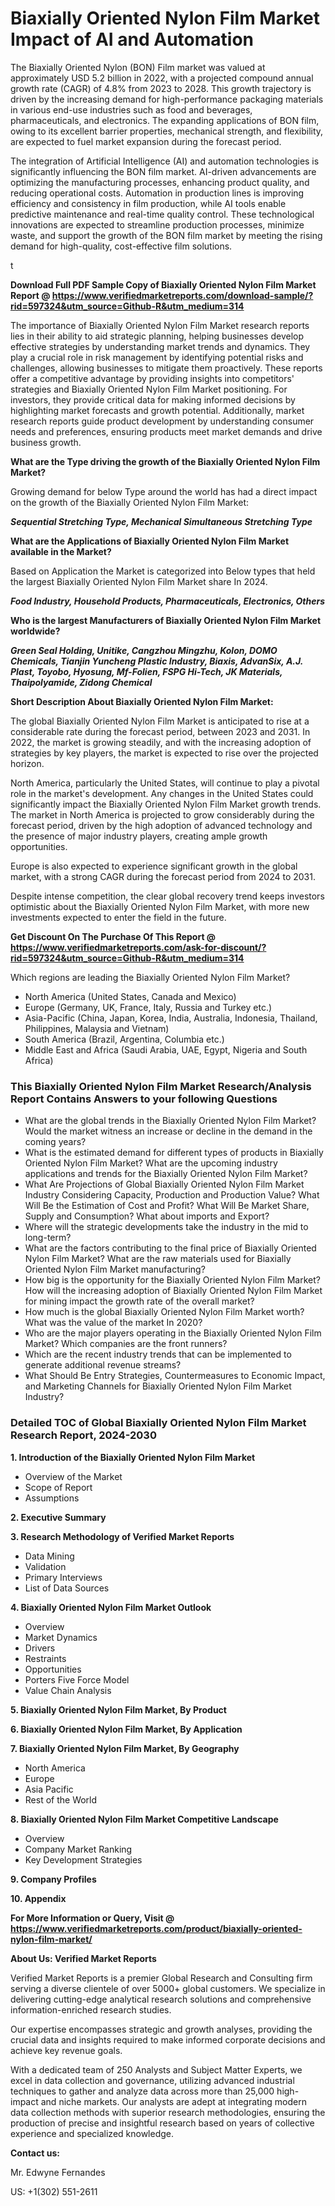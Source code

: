 <meta name="title" content="Global  Biaxially Oriented Nylon Film Market Impact of AI and Automation"><meta name="description" content="  The Biaxially Oriented Nylon (BON) Film market was valued at approximately USD 5.2 billion in 2022, with a projected compound annual growth rate (CAGR) of 4.8% from "><meta name="title" content=" Biaxially Oriented Nylon Film Market Size, Share, Scope, Trends, Growth, Opportunities, Analysis, Forecast"> <h1>Biaxially Oriented Nylon Film Market Impact of AI and Automation</h1> <p>The Biaxially Oriented Nylon (BON) Film market was valued at approximately USD 5.2 billion in 2022, with a projected compound annual growth rate (CAGR) of 4.8% from 2023 to 2028. This growth trajectory is driven by the increasing demand for high-performance packaging materials in various end-use industries such as food and beverages, pharmaceuticals, and electronics. The expanding applications of BON film, owing to its excellent barrier properties, mechanical strength, and flexibility, are expected to fuel market expansion during the forecast period.</p> <p>The integration of Artificial Intelligence (AI) and automation technologies is significantly influencing the BON film market. AI-driven advancements are optimizing the manufacturing processes, enhancing product quality, and reducing operational costs. Automation in production lines is improving efficiency and consistency in film production, while AI tools enable predictive maintenance and real-time quality control. These technological innovations are expected to streamline production processes, minimize waste, and support the growth of the BON film market by meeting the rising demand for high-quality, cost-effective film solutions.</p> t</p><p id="" class=""><strong>Download Full PDF Sample Copy of Biaxially Oriented Nylon Film Market Report @ <a href="https://www.verifiedmarketreports.com/download-sample/?rid=597324&utm_source=Github-R&utm_medium=314" target="_blank">https://www.verifiedmarketreports.com/download-sample/?rid=597324&utm_source=Github-R&utm_medium=314</a></strong></p><p>The importance of&nbsp;Biaxially Oriented Nylon Film Market research reports lies in their ability to aid strategic planning, helping businesses develop effective strategies by understanding market trends and dynamics. They play a crucial role in risk management by identifying potential risks and challenges, allowing businesses to mitigate them proactively. These reports offer a competitive advantage by providing insights into competitors' strategies and Biaxially Oriented Nylon Film Market positioning. For investors, they provide critical data for making informed decisions by highlighting market forecasts and growth potential. Additionally, market research reports guide product development by understanding consumer needs and preferences, ensuring products meet market demands and drive business growth.</p><p><strong>What are the&nbsp;Type driving the growth of the Biaxially Oriented Nylon Film Market?</strong></p><p id="" class="">Growing demand for below Type around the world has had a direct impact on the growth of the Biaxially Oriented Nylon Film Market:</p><em><strong>Sequential Stretching Type, Mechanical Simultaneous Stretching Type</strong></em></p><strong>What are the&nbsp;Applications&nbsp;of Biaxially Oriented Nylon Film Market available in the Market?</strong></p><p id="" class="">Based on Application the Market is categorized into Below types that held the largest Biaxially Oriented Nylon Film Market share In 2024.</p><em><strong>Food Industry, Household Products, Pharmaceuticals, Electronics, Others</strong></em></p><strong>Who is the largest Manufacturers of Biaxially Oriented Nylon Film Market worldwide?</strong></p><p><em><strong>Green Seal Holding, Unitike, Cangzhou Mingzhu, Kolon, DOMO Chemicals, Tianjin Yuncheng Plastic Industry, Biaxis, AdvanSix, A.J. Plast, Toyobo, Hyosung, Mf-Folien, FSPG Hi-Tech, JK Materials, Thaipolyamide, Zidong Chemical</strong></em></p><p id="" class=""><strong>Short Description About Biaxially Oriented Nylon Film Market:</strong></p><p>The global Biaxially Oriented Nylon Film Market is anticipated to rise at a considerable rate during the forecast period, between 2023 and 2031. In 2022, the market is growing steadily, and with the increasing adoption of strategies by key players, the market is expected to rise over the projected horizon.</p><p>North America, particularly the United States, will continue to play a pivotal role in the market's development. Any changes in the United States could significantly impact the Biaxially Oriented Nylon Film Market growth trends. The market in North America is projected to grow considerably during the forecast period, driven by the high adoption of advanced technology and the presence of major industry players, creating ample growth opportunities.</p><p>Europe is also expected to experience significant growth in the global market, with a strong CAGR during the forecast period from 2024 to 2031.</p><p>Despite intense competition, the clear global recovery trend keeps investors optimistic about the Biaxially Oriented Nylon Film Market, with more new investments expected to enter the field in the future.</p><p id="" class=""><strong>Get Discount On The Purchase Of This Report @ <a href="https://www.verifiedmarketreports.com/ask-for-discount/?rid=597324&utm_source=Github-R&utm_medium=314" target="_blank">https://www.verifiedmarketreports.com/ask-for-discount/?rid=597324&utm_source=Github-R&utm_medium=314</a></strong></p>Which regions are leading the Biaxially Oriented Nylon Film Market?</p><ul><li>North America (United States, Canada and Mexico)</li><li>Europe (Germany, UK, France, Italy, Russia and Turkey etc.)</li><li>Asia-Pacific (China, Japan, Korea, India, Australia, Indonesia, Thailand, Philippines, Malaysia and Vietnam)</li><li>South America (Brazil, Argentina, Columbia etc.)</li><li>Middle East and Africa (Saudi Arabia, UAE, Egypt, Nigeria and South Africa)</li></ul><h3 id="" class="">This Biaxially Oriented Nylon Film Market Research/Analysis Report Contains Answers to your following Questions</h3><ul><li>What are the global trends in the Biaxially Oriented Nylon Film Market? Would the market witness an increase or decline in the demand in the coming years?</li><li>What is the estimated demand for different types of products in Biaxially Oriented Nylon Film Market? What are the upcoming industry applications and trends for the Biaxially Oriented Nylon Film Market?</li><li>What Are Projections of Global Biaxially Oriented Nylon Film Market Industry Considering Capacity, Production and Production Value? What Will Be the Estimation of Cost and Profit? What Will Be Market Share, Supply and Consumption? What about imports and Export?</li><li>Where will the strategic developments take the industry in the mid to long-term?</li><li>What are the factors contributing to the final price of Biaxially Oriented Nylon Film Market? What are the raw materials used for Biaxially Oriented Nylon Film Market manufacturing?</li><li>How big is the opportunity for the Biaxially Oriented Nylon Film Market? How will the increasing adoption of Biaxially Oriented Nylon Film Market for mining impact the growth rate of the overall market?</li><li>How much is the global Biaxially Oriented Nylon Film Market worth? What was the value of the market In 2020?</li><li>Who are the major players operating in the Biaxially Oriented Nylon Film Market? Which companies are the front runners?</li><li>Which are the recent industry trends that can be implemented to generate additional revenue streams?</li><li>What Should Be Entry Strategies, Countermeasures to Economic Impact, and Marketing Channels for Biaxially Oriented Nylon Film Market Industry?</li></ul><h3 id="" class="">Detailed TOC of Global Biaxially Oriented Nylon Film Market Research Report, 2024-2030</h3><p id="" class=""><strong>1. Introduction of the Biaxially Oriented Nylon Film Market</strong></p><ul><li>Overview of the Market</li><li>Scope of Report</li><li>Assumptions</li></ul><p id="" class=""><strong>2. Executive Summary</strong></p><p id="" class=""><strong>3. Research Methodology of Verified Market Reports</strong></p><ul><li>Data Mining</li><li>Validation</li><li>Primary Interviews</li><li>List of Data Sources</li></ul><p id="" class=""><strong>4. Biaxially Oriented Nylon Film Market Outlook</strong></p><ul><li>Overview</li><li>Market Dynamics</li><li>Drivers</li><li>Restraints</li><li>Opportunities</li><li>Porters Five Force Model</li><li>Value Chain Analysis</li></ul><p id="" class=""><strong>5. Biaxially Oriented Nylon Film Market, By Product</strong></p><p id="" class=""><strong>6. Biaxially Oriented Nylon Film Market, By Application</strong></p><p id="" class=""><strong>7. Biaxially Oriented Nylon Film Market, By Geography</strong></p><ul><li>North America</li><li>Europe</li><li>Asia Pacific</li><li>Rest of the World</li></ul><p id="" class=""><strong>8. Biaxially Oriented Nylon Film Market Competitive Landscape</strong></p><ul><li>Overview</li><li>Company Market Ranking</li><li>Key Development Strategies</li></ul><p id="" class=""><strong>9. Company Profiles</strong></p><p id="" class=""><strong>10. Appendix</strong></p><p id="" class=""><strong>For More Information or Query, Visit @ <a href="https://www.verifiedmarketreports.com/product/biaxially-oriented-nylon-film-market/" target="_blank">https://www.verifiedmarketreports.com/product/biaxially-oriented-nylon-film-market/</a></strong></p><p id="" class=""><strong>About Us: Verified Market Reports</strong></p><p id="" class="">Verified Market Reports is a premier Global Research and Consulting firm serving a diverse clientele of over 5000+ global customers. We specialize in delivering cutting-edge analytical research solutions and comprehensive information-enriched research studies.</p><p id="" class="">Our expertise encompasses strategic and growth analyses, providing the crucial data and insights required to make informed corporate decisions and achieve key revenue goals.</p><p id="" class="">With a dedicated team of 250 Analysts and Subject Matter Experts, we excel in data collection and governance, utilizing advanced industrial techniques to gather and analyze data across more than 25,000 high-impact and niche markets. Our analysts are adept at integrating modern data collection methods with superior research methodologies, ensuring the production of precise and insightful research based on years of collective experience and specialized knowledge.</p><p id="" class=""><strong>Contact us:</strong></p><p id="" class="">Mr. Edwyne Fernandes</p><p id="" class="">US: +1(302) 551-2611</p>